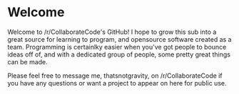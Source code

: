 Welcome
=======

Welcome to /r/CollaborateCode's GitHub! I hope to grow this sub into a great source for learning to program, 
and opensource software created as a team. Programming is certainlky easier when you've got people to bounce ideas off
of, and with a dedicated group of people, some pretty great things can be made.

Please feel free to message me, thatsnotgravity, on /r/CollaborateCode if you have any questions or want a project to appear
on here for public use.



